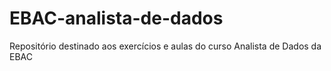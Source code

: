 # EBAC-analista-de-dados
Repositório destinado aos exercícios e aulas do curso Analista de Dados da EBAC
